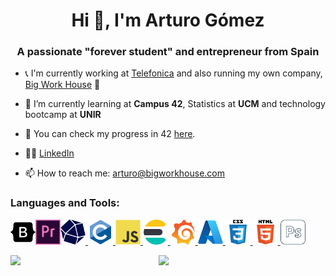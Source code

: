 <h1 align="center">Hi 👋, I'm Arturo Gómez</h1>
<h3 align="center">A passionate "forever student" and entrepreneur from Spain</h3>

- 📞 I'm currently working at  [Telefonica](https://www.Telefonica.com) and also running my own company, [Big Work House](https://www.bigworkhouse.com) 🔭

- 🌱 I’m currently learning at **Campus 42**, Statistics at **UCM** and technology bootcamp at **UNIR**

- 🌱 You can check my progress in 42 [here](https://github.com/agomez-m/42cursus/blob/main/README.md).

- 👨‍💻 [LinkedIn](https://www.linkedin.com/in/arturo-g%C3%B3mez-mart%C3%ADn-crespo-b7a5355a/?originalSubdomain=es)

- 📫 How to reach me: [arturo@bigworkhouse.com](mailto:arturo@bigworkhouse.com)

<p align="left">
</p>
<h3 align="left">Languages and Tools:</h3>
<p align="left"> 
    <a href="#" target="_blank" rel="noreferrer">
        <img src="https://github.com/devicons/devicon/blob/master/icons/influxdb/influxdb-original.svg" alt="InfluxDB" width="40" height="40" />
    </a>
    <a href="#" target="_blank" rel="noreferrer">
        <img src="https://raw.githubusercontent.com/devicons/devicon/master/icons/c/c-original.svg" alt="C" width="40" height="40" />
    </a>
    <a href="#" target="_blank" rel="noreferrer">
        <img src="https://github.com/devicons/devicon/blob/master/icons/javascript/javascript-original.svg" alt="JavaScript" width="40" height="40" />
    </a>
    <a href="#" target="_blank" rel="noreferrer">
        <img src="https://github.com/devicons/devicon/blob/master/icons/elasticsearch/elasticsearch-original.svg" alt="ElasticSearch" width="40" height="40" />
    </a>
    <a href="#" target="_blank" rel="noreferrer">
        <img src="https://github.com/devicons/devicon/blob/master/icons/grafana/grafana-original.svg" alt="Grafana" width="40" height="40" />
    </a>
    <a href="#" target="_blank" rel="noreferrer">
        <img src="https://github.com/devicons/devicon/blob/master/icons/azure/azure-original.svg" alt="Azure" width="40" height="40" />
    </a>
    <a href="#" target="_blank" rel="noreferrer">
        <img src="https://raw.githubusercontent.com/devicons/devicon/master/icons/css3/css3-original-wordmark.svg" alt="CSS3" width="40" height="40" />
    </a>
    <a href="#" target="_blank" rel="noreferrer">
        <img src="https://raw.githubusercontent.com/devicons/devicon/master/icons/html5/html5-original-wordmark.svg" alt="HTML5" width="40" height="40" />
    </a>
    <a href="#" target="_blank" rel="noreferrer">
        <img align="left" src="https://github.com/devicons/devicon/blob/master/icons/bootstrap/bootstrap-plain.svg" width="40" height="40" />
    </a>
    <a href="#" target="_blank" rel="noreferrer">
        <img align="left" src="https://github.com/devicons/devicon/blob/master/icons/premierepro/premierepro-original.svg" width="40" height="40" />
    </a>
    <a href="#" target="_blank" rel="noreferrer">
        <img src="https://raw.githubusercontent.com/devicons/devicon/master/icons/photoshop/photoshop-line.svg" alt="Photoshop" width="40" height="40" />
    </a>
</p>
<img align="left" width="47%" src="https://github-readme-stats.vercel.app/api?username=agomez-m&theme=dark&show_icons=true" />
<img align="left" width="47%" src="https://github-readme-stats.vercel.app/api/top-langs/?username=agomez-m&layout=compact" />
